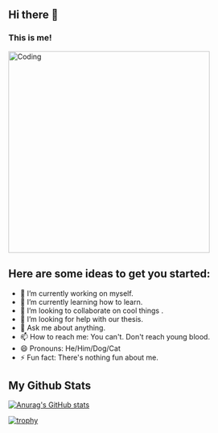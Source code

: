## **Hi there** 👋 
### This is me!
<img align="center" alt="Coding" width="400" src="https://gifdb.com/images/high/matrix-background-hackerman-j47lwaq6pwv67oyg.gif">

## **Here are some ideas to get you started:**

- 🔭 I’m currently working on myself.
- 🌱 I’m currently learning how to learn.
- 👯 I’m looking to collaborate on cool things .
- 🤔 I’m looking for help with our thesis.
- 💬 Ask me about anything.
- 📫 How to reach me: You can't. Don't reach young blood.
- 😄 Pronouns: He/Him/Dog/Cat
- ⚡ Fun fact: There's nothing fun about me.
  
## **My Github Stats**
[![Anurag's GitHub stats](https://github-readme-stats.vercel.app/api?username=IanNoelBanta)](https://github.com/anuraghazra/github-readme-stats)

[![trophy](https://github-profile-trophy.vercel.app/?username=IanNoelBanta)](https://github.com/ryo-ma/github-profile-trophy)
<!--
**IanNoelBanta/IanNoelBanta** is a ✨ _special_ ✨ repository because its `README.md` (this file) appears on your GitHub profile.


-->
